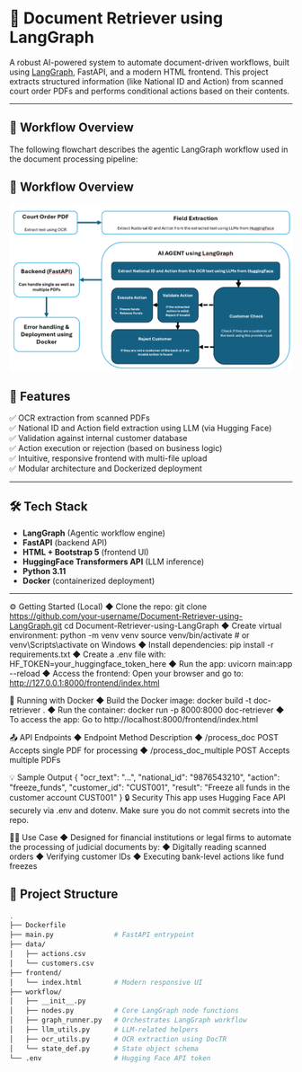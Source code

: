 # 🧠 Document Retriever using LangGraph

A robust AI-powered system to automate document-driven workflows, built using [LangGraph](https://github.com/langchain-ai/langgraph), FastAPI, and a modern HTML frontend. This project extracts structured information (like National ID and Action) from scanned court order PDFs and performs conditional actions based on their contents.

---

## 🧭 Workflow Overview

The following flowchart describes the agentic LangGraph workflow used in the document processing pipeline:

## 🧭 Workflow Overview

[![LangGraph Flowchart](https://github.com/shanalexjoseph/Document-Retriever-using-LangGraph/blob/main/assets/Flowchart.png?raw=true)](https://github.com/shanalexjoseph/Document-Retriever-using-LangGraph/blob/main/assets/Flowchart.png?raw=true)

## 🚀 Features

✅ OCR extraction from scanned PDFs  
✅ National ID and Action field extraction using LLM (via Hugging Face)  
✅ Validation against internal customer database  
✅ Action execution or rejection (based on business logic)  
✅ Intuitive, responsive frontend with multi-file upload  
✅ Modular architecture and Dockerized deployment  

---

## 🛠️ Tech Stack

- **LangGraph** (Agentic workflow engine)
- **FastAPI** (backend API)
- **HTML + Bootstrap 5** (frontend UI)
- **HuggingFace Transformers API** (LLM inference)
- **Python 3.11**
- **Docker** (containerized deployment)

---
⚙️ Getting Started (Local)
◆ Clone the repo: 
      git clone https://github.com/your-username/Document-Retriever-using-LangGraph.git
      cd Document-Retriever-using-LangGraph
◆ Create virtual environment:
      python -m venv venv
      source venv/bin/activate  # or venv\Scripts\activate on Windows
◆ Install dependencies: pip install -r requirements.txt
◆ Create a .env file with: HF_TOKEN=your_huggingface_token_here
◆ Run the app: uvicorn main:app --reload
◆ Access the frontend: Open your browser and go to: http://127.0.0.1:8000/frontend/index.html

🐳 Running with Docker
◆ Build the Docker image: docker build -t doc-retriever .
◆ Run the container: docker run -p 8000:8000 doc-retriever
◆ To access the app: Go to http://localhost:8000/frontend/index.html

📤 API Endpoints
◆ Endpoint	Method	Description
◆ /process_doc	POST	Accepts single PDF for processing
◆ /process_doc_multiple	POST	Accepts multiple PDFs

💡 Sample Output
{
  "ocr_text": "...",
  "national_id": "9876543210",
  "action": "freeze_funds",
  "customer_id": "CUST001",
  "result": "Freeze all funds in the customer account CUST001"
}
🔒 Security
This app uses Hugging Face API securely via .env and dotenv.
Make sure you do not commit secrets into the repo.

🧑‍💼 Use Case
◆ Designed for financial institutions or legal firms to automate the processing of judicial documents by:
◆ Digitally reading scanned orders
◆ Verifying customer IDs
◆ Executing bank-level actions like fund freezes

## 📂 Project Structure

```bash
.
├── Dockerfile
├── main.py               # FastAPI entrypoint
├── data/
│   ├── actions.csv
│   └── customers.csv
├── frontend/
│   └── index.html        # Modern responsive UI
├── workflow/
│   ├── __init__.py
│   ├── nodes.py          # Core LangGraph node functions
│   ├── graph_runner.py   # Orchestrates LangGraph workflow
│   ├── llm_utils.py      # LLM-related helpers
│   ├── ocr_utils.py      # OCR extraction using DocTR
│   └── state_def.py      # State object schema
└── .env                  # Hugging Face API token

